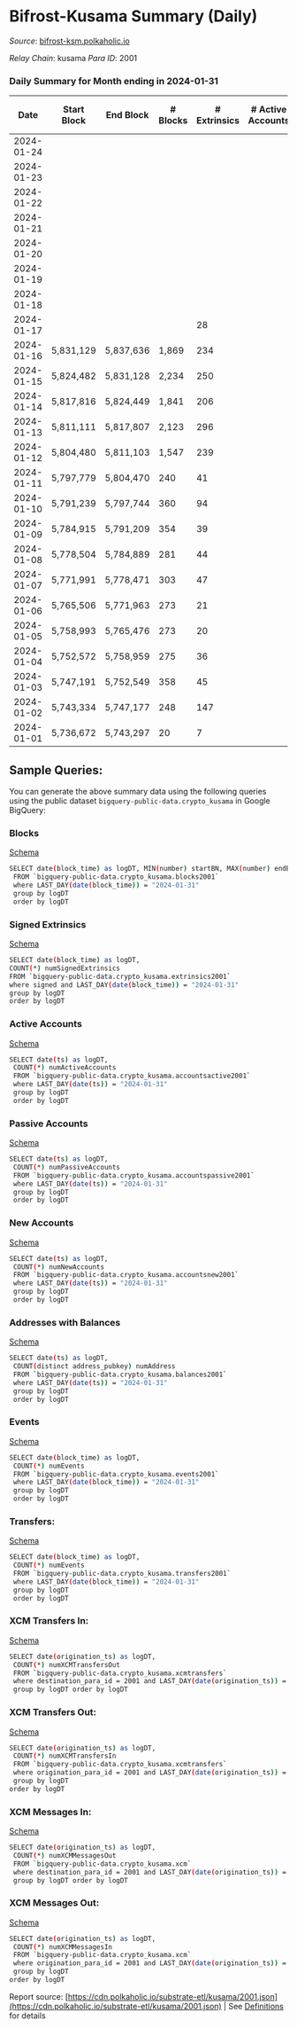 # Bifrost-Kusama Summary (Daily)

_Source_: [bifrost-ksm.polkaholic.io](https://bifrost-ksm.polkaholic.io)

*Relay Chain*: kusama
*Para ID*: 2001



### Daily Summary for Month ending in 2024-01-31


| Date    | Start Block | End Block | # Blocks | # Extrinsics | # Active Accounts | # Passive Accounts | # New Accounts | # Addresses | # Events  | # Transfers ($USD) | # XCM Transfers In ($USD) | # XCM Transfers Out ($USD) | # XCM In | # XCM Out | Issues |
|---------|-------------|-----------|----------|--------------|-------------------|--------------------|----------------|-------------|-----------|--------------------|---------------------------|----------------------------|----------|-----------|--------|
| 2024-01-24 |  |  |  |  |  |  |  | 104,335 |  |   |   |   |  |  |  |
| 2024-01-23 |  |  |  |  |  |  |  | 104,318 |  |   |   |   |  |  |  |
| 2024-01-22 |  |  |  |  |  |  |  | 104,303 |  |   |   |   |  |  |  |
| 2024-01-21 |  |  |  |  |  |  |  | 104,294 |  |   |   |   |  |  |  |
| 2024-01-20 |  |  |  |  |  |  |  | 104,281 |  |   |   |   |  |  |  |
| 2024-01-19 |  |  |  |  |  |  |  | 104,266 |  |   |   |   |  |  |  |
| 2024-01-18 |  |  |  |  |  |  |  | 104,247 |  |   |   |   |  |  |  |
| 2024-01-17 |  |  |  | 28 |  |  |  | 104,223 | 1,886 | 589 ($16,377.20) |   |   |  |  |  |
| 2024-01-16 | 5,831,129 | 5,837,636 | 1,869 | 234 |  |  |  | 104,206 | 12,657 | 3,361 ($86,107.68) |   |   |  |  |  |
| 2024-01-15 | 5,824,482 | 5,831,128 | 2,234 | 250 |  |  |  | 104,187 | 15,949 | 4,582 ($86,187.95) | 34 ($166,908.13) | 7 ($16,157.54) | 56 | 137 |  |
| 2024-01-14 | 5,817,816 | 5,824,449 | 1,841 | 206 |  |  |  | 104,172 | 12,785 | 3,530 ($117,102.06) | 33 ($151,844.36) | 7 ($2,695.64) | 58 | 138 |  |
| 2024-01-13 | 5,811,111 | 5,817,807 | 2,123 | 296 |  |  |  | 104,162 | 14,548 | 3,751 ($48,411.01) | 35 ($162,517.88) | 7 ($6,371.14) | 54 | 125 |  |
| 2024-01-12 | 5,804,480 | 5,811,103 | 1,547 | 239 |  |  |  | 104,151 | 12,413 | 3,556 ($390,846.85) | 40 ($165,853.27) | 15 ($1,480.79) | 50 | 112 |  |
| 2024-01-11 | 5,797,779 | 5,804,470 | 240 | 41 |  |  |  | 104,137 | 1,266 | 217 ($2,062.71) | 37 ($186,697.93) | 9 ($2,911.04) | 57 | 113 |  |
| 2024-01-10 | 5,791,239 | 5,797,744 | 360 | 94 |  |  |  | 104,124 | 2,874 | 631 ($21,529.97) | 37 ($238,759.03) | 11 ($27,983.81) | 53 | 72 |  |
| 2024-01-09 | 5,784,915 | 5,791,209 | 354 | 39 |  |  |  | 104,108 | 1,999 | 448 ($1,690.56) | 30 ($158,188.82) | 7 ($1,543.12) | 48 | 64 |  |
| 2024-01-08 | 5,778,504 | 5,784,889 | 281 | 44 |  |  |  | 104,087 | 1,916 | 505 ($5,929.03) | 41 ($318,060.75) | 10 ($2,400.99) | 71 | 88 |  |
| 2024-01-07 | 5,771,991 | 5,778,471 | 303 | 47 |  |  |  | 104,076 | 1,503 | 258 ($22,573.92) | 39 ($292,779.13) | 18 ($34,244.55) | 68 | 82 |  |
| 2024-01-06 | 5,765,506 | 5,771,963 | 273 | 21 |  |  |  | 104,061 | 1,883 | 569 ($1,676.22) | 39 ($122,242.23) | 6 ($1,145.04) | 63 | 88 |  |
| 2024-01-05 | 5,758,993 | 5,765,476 | 273 | 20 |  |  |  | 104,051 | 969 | 128 ($10,006.52) | 39 ($200,211.91) | 12 ($321.25) | 61 | 77 |  |
| 2024-01-04 | 5,752,572 | 5,758,959 | 275 | 36 |  |  |  | 104,042 | 1,454 | 290 ($20,654.33) | 50 ($64,309.83) | 17 ($1,822.35) | 92 | 103 |  |
| 2024-01-03 | 5,747,191 | 5,752,549 | 358 | 45 |  |  |  | 104,027 | 2,052 | 458 ($17,278.39) | 53 ($239,953.80) | 20 ($2,885.99) | 101 | 130 |  |
| 2024-01-02 | 5,743,334 | 5,747,177 | 248 | 147 |  |  |  | 104,010 | 2,538 | 448 ($16,387.37) | 33 ($84,538.26) | 16 ($4,458.72) | 52 | 54 |  |
| 2024-01-01 | 5,736,672 | 5,743,297 | 20 | 7 |  |  |  | 103,992 | 156 | 19 ($434.35) | 37 ($279,099.31) | 11 ($4,666.72) | 78 | 93 |  |

## Sample Queries:
You can generate the above summary data using the following queries using the public dataset `bigquery-public-data.crypto_kusama` in Google BigQuery:


### Blocks 

[Schema](https://github.com/colorfulnotion/substrate-etl/blob/main/schema/blocks.json)

```bash
SELECT date(block_time) as logDT, MIN(number) startBN, MAX(number) endBN, COUNT(*) numBlocks 
 FROM `bigquery-public-data.crypto_kusama.blocks2001`  
 where LAST_DAY(date(block_time)) = "2024-01-31" 
 group by logDT 
 order by logDT
```

### Signed Extrinsics 

[Schema](https://github.com/colorfulnotion/substrate-etl/blob/main/schema/extrinsics.json)

```bash
SELECT date(block_time) as logDT, 
COUNT(*) numSignedExtrinsics 
FROM `bigquery-public-data.crypto_kusama.extrinsics2001`  
where signed and LAST_DAY(date(block_time)) = "2024-01-31" 
group by logDT 
order by logDT
```

### Active Accounts 

[Schema](https://github.com/colorfulnotion/substrate-etl/blob/main/schema/accountsactive.json)

```bash
SELECT date(ts) as logDT, 
 COUNT(*) numActiveAccounts 
 FROM `bigquery-public-data.crypto_kusama.accountsactive2001` 
 where LAST_DAY(date(ts)) = "2024-01-31" 
 group by logDT 
 order by logDT
```

### Passive Accounts 

[Schema](https://github.com/colorfulnotion/substrate-etl/blob/main/schema/accountspassive.json)

```bash
SELECT date(ts) as logDT, 
 COUNT(*) numPassiveAccounts 
 FROM `bigquery-public-data.crypto_kusama.accountspassive2001` 
 where LAST_DAY(date(ts)) = "2024-01-31" 
 group by logDT 
 order by logDT
```

### New Accounts 

[Schema](https://github.com/colorfulnotion/substrate-etl/blob/main/schema/accountsnew.json)

```bash
SELECT date(ts) as logDT, 
 COUNT(*) numNewAccounts 
 FROM `bigquery-public-data.crypto_kusama.accountsnew2001` 
 where LAST_DAY(date(ts)) = "2024-01-31" 
 group by logDT
 order by logDT
```

### Addresses with Balances 

[Schema](https://github.com/colorfulnotion/substrate-etl/blob/main/schema/balances.json)

```bash
SELECT date(ts) as logDT,
 COUNT(distinct address_pubkey) numAddress 
 FROM `bigquery-public-data.crypto_kusama.balances2001` 
 where LAST_DAY(date(ts)) = "2024-01-31" 
 group by logDT 
 order by logDT
```

### Events 

[Schema](https://github.com/colorfulnotion/substrate-etl/blob/main/schema/events.json)

```bash
SELECT date(block_time) as logDT, 
 COUNT(*) numEvents 
 FROM `bigquery-public-data.crypto_kusama.events2001` 
 where LAST_DAY(date(block_time)) = "2024-01-31" 
 group by logDT 
 order by logDT
```

### Transfers:

[Schema](https://github.com/colorfulnotion/substrate-etl/blob/main/schema/transfers.json)

```bash
SELECT date(block_time) as logDT, 
 COUNT(*) numEvents 
 FROM `bigquery-public-data.crypto_kusama.transfers2001` 
 where LAST_DAY(date(block_time)) = "2024-01-31" 
 group by logDT 
 order by logDT
```

### XCM Transfers In: 

[Schema](https://github.com/colorfulnotion/substrate-etl/blob/main/schema/xcmtransfers.json)

```bash
SELECT date(origination_ts) as logDT, 
 COUNT(*) numXCMTransfersOut 
 FROM `bigquery-public-data.crypto_kusama.xcmtransfers` 
 where destination_para_id = 2001 and LAST_DAY(date(origination_ts)) = "2024-01-31" 
 group by logDT order by logDT
```

### XCM Transfers Out: 

[Schema](https://github.com/colorfulnotion/substrate-etl/blob/main/schema/xcmtransfers.json)

```bash
SELECT date(origination_ts) as logDT, 
 COUNT(*) numXCMTransfersIn 
 FROM `bigquery-public-data.crypto_kusama.xcmtransfers` 
 where origination_para_id = 2001 and LAST_DAY(date(origination_ts)) = "2024-01-31" 
 group by logDT 
order by logDT
```

### XCM Messages In: 

[Schema](https://github.com/colorfulnotion/substrate-etl/blob/main/schema/xcm.json)

```bash
SELECT date(origination_ts) as logDT, 
 COUNT(*) numXCMMessagesOut 
 FROM `bigquery-public-data.crypto_kusama.xcm` 
 where destination_para_id = 2001 and LAST_DAY(date(origination_ts)) = "2024-01-31" 
 group by logDT order by logDT
```

### XCM Messages Out: 

[Schema](https://github.com/colorfulnotion/substrate-etl/blob/main/schema/xcm.json)

```bash
SELECT date(origination_ts) as logDT, 
 COUNT(*) numXCMMessagesIn 
 FROM `bigquery-public-data.crypto_kusama.xcm` 
 where origination_para_id = 2001 and LAST_DAY(date(origination_ts)) = "2024-01-31" 
 group by logDT 
order by logDT
```


Report source: [https://cdn.polkaholic.io/substrate-etl/kusama/2001.json](https://cdn.polkaholic.io/substrate-etl/kusama/2001.json) | See [Definitions](/DEFINITIONS.md) for details
